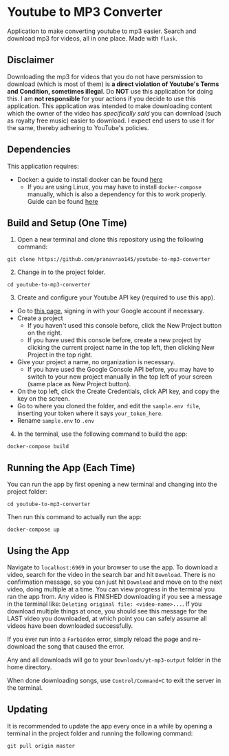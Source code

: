 # Youtube to MP3 Converter

Application to make converting youtube to mp3 easier. Search and download mp3 for videos, all in one place. Made with `flask`.

## Disclaimer

Downloading the mp3 for videos that you do not have persmission to download (which is most of them) is **a direct violation of Youtube's Terms and Condition, sometimes illegal**. Do **NOT** use this application for doing this. I am **not responsible** for your actions if you decide to use this application. This application was intended to make downloading content which the owner of the video has _specifically said_ you can download (such as royalty free music) easier to download. I expect end users to use it for the same, thereby adhering to YouTube's policies.

## Dependencies

This application requires:

- Docker: a guide to install docker can be found [here](https://docs.docker.com/get-docker/)
  - If you are using Linux, you may have to install `docker-compose` manually, which is also a dependency for this to work properly. Guide can be found [here](https://docs.docker.com/compose/install/compose-plugin/#installing-compose-on-linux-systems)

## Build and Setup (One Time)

1. Open a new terminal and clone this repository using the following command:

```
git clone https://github.com/pranavrao145/youtube-to-mp3-converter
```

2. Change in to the project folder.

```
cd youtube-to-mp3-converter
```

3. Create and configure your Youtube API key (required to use this app).

- Go to [this page](https://console.developers.google.com/apis/credentials), signing in with your Google account if necessary.
- Create a project
  - If you haven't used this console before, click the New Project button on the right.
  - If you have used this console before, create a new project by clicking the current project name in the top left, then clicking New Project in the top right.
- Give your project a name, no organization is necessary.
  - If you have used the Google Console API before, you may have to switch to your new project manually in the top left of your screen (same place as New Project button).
- On the top left, click the Create Credentials, click API key, and copy the key on the screen.
- Go to where you cloned the folder, and edit the `sample.env file`, inserting your token where it says `your_token_here`.
- Rename `sample.env` to `.env`

4. In the terminal, use the following command to build the app:

```
docker-compose build
```

## Running the App (Each Time)

You can run the app by first opening a new terminal and changing into the project folder:

```
cd youtube-to-mp3-converter
```

Then run this command to actually run the app:

```
docker-compose up
```

## Using the App

Navigate to `localhost:6969` in your browser to use the app. To download a
video, search for the video in the search bar and hit `Download`. There is no
confirmation message, so you can just hit `Download` and move on to the next
video, doing multiple at a time. You can view progress in the terminal you ran
the app from. Any video is FINISHED downloading if you see a message in the
terminal like: `Deleting original file: <video-name>...`. If you download
multiple things at once, you should see this message for the LAST video you
downloaded, at which point you can safely assume all videos have been
downloaded successfully.

If you ever run into a `Forbidden` error, simply reload the page and
re-download the song that caused the error.

Any and all downloads will go to your `Downloads/yt-mp3-output` folder in the
home directory.

When done downloading songs, use `Control/Command+C` to exit the server in the
terminal.

## Updating

It is recommended to update the app every once in a while by opening a terminal
in the project folder and running the following command:

```
git pull origin master
```
